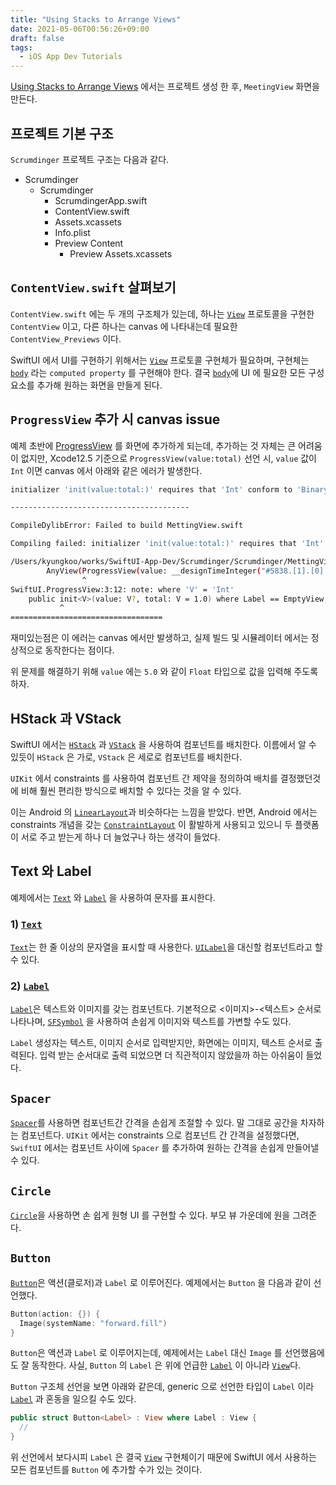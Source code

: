 ```yaml
---
title: "Using Stacks to Arrange Views"
date: 2021-05-06T00:56:26+09:00
draft: false
tags:
  - iOS App Dev Tutorials
---
```


[Using Stacks to Arrange Views](https://developer.apple.com/tutorials/app-dev-training/using-stacks-to-arrange-views) 에서는 프로젝트 생성 한 후, `MeetingView` 화면을 만든다.
<!--more--> 


## 프로젝트 기본 구조
`Scrumdinger` 프로젝트 구조는 다음과 같다.

- Scrumdinger
  - Scrumdinger
    - ScrumdingerApp.swift
    - ContentView.swift
    - Assets.xcassets
    - Info.plist
    - Preview Content
      - Preview Assets.xcassets


## `ContentView.swift` 살펴보기
`ContentView.swift` 에는 두 개의 구조체가 있는데, 하나는 [`View`](https://developer.apple.com/documentation/swiftui/view) 프로토콜을 구현한 `ContentView` 이고, 다른 하나는 canvas 에 나타내는데 필요한 `ContentView_Previews` 이다.

SwiftUI 에서 UI를 구현하기 위해서는 [`View`](https://developer.apple.com/documentation/swiftui/view) 프로토콜 구현체가 필요하며, 구현체는 [`body`](https://developer.apple.com/documentation/swiftui/view/body-swift.property) 라는 `computed property` 를 구현해야 한다. 결국 [`body`](https://developer.apple.com/documentation/swiftui/view/body-swift.property)에 UI 에 필요한 모든 구성요소를 추가해 원하는 화면을 만들게 된다.


## `ProgressView` 추가 시 canvas issue
예제 초반에 [ProgressView](https://developer.apple.com/documentation/swiftui/progressview) 를 화면에 추가하게 되는데, 추가하는 것 자체는 큰 어려움이 없지만, Xcode12.5 기준으로 `ProgressView(value:total)` 선언 시, `value` 값이 `Int` 이면 canvas 에서 아래와 같은 에러가 발생한다.

```sh
initializer 'init(value:total:)' requires that 'Int' conform to 'BinaryFloatingPoint'

----------------------------------------

CompileDylibError: Failed to build MettingView.swift

Compiling failed: initializer 'init(value:total:)' requires that 'Int' conform to 'BinaryFloatingPoint'

/Users/kyungkoo/works/SwiftUI-App-Dev/Scrumdinger/Scrumdinger/MettingView.swift:12:17: error: initializer 'init(value:total:)' requires that 'Int' conform to 'BinaryFloatingPoint'
        AnyView(ProgressView(value: __designTimeInteger("#5838.[1].[0].property.[0].[0].arg[0].value", fallback: 5), total: __designTimeInteger("#5838.[1].[0].property.[0].[0].arg[1].value", fallback: 15)))
                ^
SwiftUI.ProgressView:3:12: note: where 'V' = 'Int'
    public init<V>(value: V?, total: V = 1.0) where Label == EmptyView, CurrentValueLabel == EmptyView, V : BinaryFloatingPoint
           ^
==================================
```

재미있는점은 이 에러는 canvas 에서만 발생하고, 실제 빌드 및 시뮬레이터 에서는 정상적으로 동작한다는 점이다.

위 문제를 해결하기 위해 `value` 에는 `5.0` 와 같이 `Float` 타입으로 값을 입력해 주도록 하자.


## HStack 과 VStack
SwiftUI 에서는 [`HStack`](https://developer.apple.com/documentation/swiftui/hstack) 과 [`VStack`](https://developer.apple.com/documentation/swiftui/vstack) 을 사용하여 컴포넌트를 배치한다. 이름에서 알 수 있듯이 `HStack` 은 가로, `VStack` 은 세로로 컴포넌트를 배치한다.

`UIKit` 에서 constraints 를 사용하여 컴포넌트 간 제약을 정의하여 배치를 결정했던것에 비해 훨씬 편리한 방식으로 배치할 수 있다는 것을 알 수 있다.

이는 Android 의 [`LinearLayout`](https://developer.android.com/guide/topics/ui/layout/linear?hl=ko)과 비슷하다는 느낌을 받았다. 반면, Android 에서는 constraints 개념을 갖는 [`ConstraintLayout`](https://developer.android.com/training/constraint-layout?hl=ko) 이 활발하게 사용되고 있으니 두 플랫폼이 서로 주고 받는게 하나 더 늘었구나 하는 생각이 들었다.


## Text 와 Label
예제에서는 [`Text`](https://developer.apple.com/documentation/swiftui/text) 와 [`Label`](https://developer.apple.com/documentation/swiftui/label) 을 사용하여 문자를 표시한다.

### 1) [`Text`](https://developer.apple.com/documentation/swiftui/text)
[`Text`](https://developer.apple.com/documentation/swiftui/text)는 한 줄 이상의 문자열을 표시할 때 사용한다. 
[`UILabel`](https://developer.apple.com/documentation/uikit/uilabel)을 대신할 컴포넌트라고 할 수 있다.

### 2) [`Label`](https://developer.apple.com/documentation/swiftui/label)
[`Label`](https://developer.apple.com/documentation/swiftui/label)은 텍스트와 이미지를 갖는 컴포넌트다. 기본적으로 <이미지>-<텍스트> 순서로 나타나며, [`SFSymbol`](https://developer.apple.com/sf-symbols/) 을 사용하여 손쉽게 이미지와 텍스트를 가변할 수도 있다.

`Label` 생성자는 텍스트, 이미지 순서로 입력받지만, 화면에는 이미지, 텍스트 순서로 출력된다.
입력 받는 순서대로 출력 되었으면 더 직관적이지 않았을까 하는 아쉬움이 들었다.


## `Spacer`
[`Spacer`](https://developer.apple.com/documentation/swiftui/spacer)를 사용하면 컴포넌트간 간격을 손쉽게 조절할 수 있다. 말 그대로 공간을 차자하는 컴포넌트다. `UIKit` 에서는 constraints 으로 컴포넌트 간 간격을 설정했다면, `SwiftUI` 에서는 컴포넌트 사이에 `Spacer` 를 추가하여 원하는 간격을 손쉽게 만들어낼 수 있다. 


## `Circle`
[`Circle`](https://developer.apple.com/documentation/swiftui/circle)을 사용하면 손 쉽게 원형 UI 를 구현할 수 있다. 부모 뷰 가운데에 원을 그려준다.


## `Button`
[`Button`](https://developer.apple.com/documentation/swiftui/button)은 액션(클로저)과 `Label` 로 이루어진다. 예제에서는 `Button` 을 다음과 같이 선언했다.

```swift
Button(action: {}) {
  Image(systemName: "forward.fill")
}
```

`Button`은 액션과 `Label` 로 이루어지는데, 예제에서는 `Label` 대신 `Image` 를 선언했음에도 잘 동작한다. 사실, `Button` 의 `Label` 은 위에 언급한 [`Label`](https://developer.apple.com/documentation/swiftui/label) 이 아니라 [`View`](https://developer.apple.com/documentation/swiftui/view)다. 

`Button` 구조체 선언을 보면 아래와 같은데, generic 으로 선언한 타입이 `Label` 이라 [`Label`](https://developer.apple.com/documentation/swiftui/label) 과 혼동을 일으킬 수도 있다.

```swift
public struct Button<Label> : View where Label : View {
  //
}
```

위 선언에서 보다시피 `Label` 은 결국 [`View`](https://developer.apple.com/documentation/swiftui/view) 구현체이기 때문에 SwiftUI 에서 사용하는 모든 컴포넌트를 `Button` 에 추가할 수가 있는 것이다.
